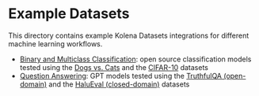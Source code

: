 # Example Datasets

This directory contains example Kolena Datasets integrations for different machine learning workflows.

- [Binary and Multiclass Classification](./classification): open source classification models tested using the
[Dogs vs. Cats](https://www.kaggle.com/c/dogs-vs-cats) and the
[CIFAR-10](https://www.cs.toronto.edu/~kriz/cifar.html) datasets
- [Question Answering](./question_answering): GPT models tested using the
[TruthfulQA (open-domain)](https://github.com/sylinrl/TruthfulQA) and the
[HaluEval (closed-domain)](https://github.com/RUCAIBox/HaluEval/tree/main/evaluation) datasets
